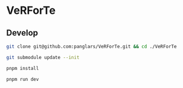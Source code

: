 # VeRForTe

## Develop

```bash
git clone git@github.com:panglars/VeRForTe.git && cd ./VeRForTe

git submodule update --init

pnpm install

pnpm run dev
```

